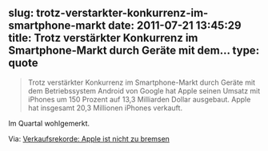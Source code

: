slug: trotz-verstarkter-konkurrenz-im-smartphone-markt
date: 2011-07-21 13:45:29
title: Trotz verstärkter Konkurrenz im Smartphone-Markt durch Geräte mit dem...
type: quote
---

> Trotz verstärkter Konkurrenz im Smartphone-Markt durch Geräte mit dem Betriebssystem Android von Google hat Apple seinen Umsatz mit iPhones um 150 Prozent auf 13,3 Milliarden Dollar ausgebaut. Apple hat insgesamt 20,3 Millionen iPhones verkauft.

Im Quartal wohlgemerkt.

 Via: [Verkaufsrekorde: Apple ist nicht zu bremsen](http://www.faz.net/artikel/C31306/verkaufsrekorde-apple-ist-nicht-zu-bremsen-30468972.html)
